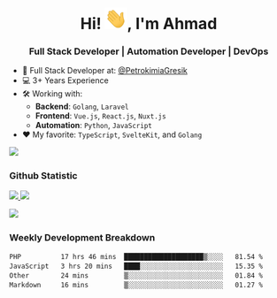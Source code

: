 <h1 align="center">Hi! <img src="https://raw.githubusercontent.com/ABSphreak/ABSphreak/master/gifs/Hi.gif" width="40px" />, I'm Ahmad</h1>

<h3 align="center">Full Stack Developer | Automation Developer | DevOps </h3>

- 🏢 Full Stack Developer at: [@PetrokimiaGresik](https://petrokimia-gresik.com)  
- 💻 3+ Years Experience  
- 🛠️ Working with: 
    - **Backend**: `Golang`, `Laravel`
    - **Frontend**: `Vue.js`, `React.js`, `Nuxt.js`
    - **Automation**: `Python`, `JavaScript`  
- ❤️ My favorite: `TypeScript`, `SvelteKit`, and `Golang`

<img src="https://user-images.githubusercontent.com/73097560/115834477-dbab4500-a447-11eb-908a-139a6edaec5c.gif">
  
### Github Statistic
<p align="left">
<a href="https://github.com/ahmadlaiq97">
  <img height="180em" src="https://github-readme-stats-eight-theta.vercel.app/api?username=ahmadlaiq&show_icons=true&theme=algolia&include_all_commits=true&count_private=true"/>
  <img height="180em" src="https://github-readme-stats-eight-theta.vercel.app/api/top-langs/?username=ahmadlaiq&layout=compact&langs_count=8&theme=algolia"/>
</a>
</p>

<img src="https://user-images.githubusercontent.com/73097560/115834477-dbab4500-a447-11eb-908a-139a6edaec5c.gif">

### Weekly Development Breakdown
<!--START_SECTION:waka-->

```txt
PHP          17 hrs 46 mins  ████████████████████▒░░░░   81.54 %
JavaScript   3 hrs 20 mins   ████░░░░░░░░░░░░░░░░░░░░░   15.35 %
Other        24 mins         ▒░░░░░░░░░░░░░░░░░░░░░░░░   01.84 %
Markdown     16 mins         ▒░░░░░░░░░░░░░░░░░░░░░░░░   01.27 %
```

<!--END_SECTION:waka-->
